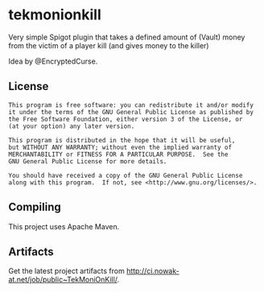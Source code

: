 tekmonionkill
=============

Very simple Spigot plugin that takes a defined amount of (Vault) money from the victim of a player kill (and gives money to the killer)

Idea by @EncryptedCurse.

License
-------
    This program is free software: you can redistribute it and/or modify
    it under the terms of the GNU General Public License as published by
    the Free Software Foundation, either version 3 of the License, or
    (at your option) any later version.

    This program is distributed in the hope that it will be useful,
    but WITHOUT ANY WARRANTY; without even the implied warranty of
    MERCHANTABILITY or FITNESS FOR A PARTICULAR PURPOSE.  See the
    GNU General Public License for more details.

    You should have received a copy of the GNU General Public License
    along with this program.  If not, see <http://www.gnu.org/licenses/>.
    
Compiling
---------
This project uses Apache Maven.

Artifacts
---------
Get the latest project artifacts from http://ci.nowak-at.net/job/public~TekMoniOnKill/.

